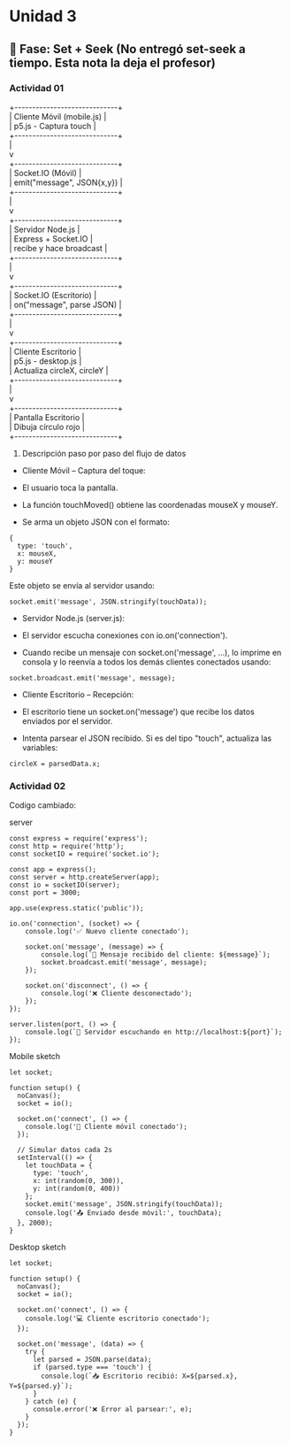 # Unidad 3

## 🔎 Fase: Set + Seek (No entregó set-seek a tiempo. Esta nota la deja el profesor)


### Actividad 01

+-----------------------------+                   
|  Cliente Móvil (mobile.js)  |                   
|   p5.js - Captura touch     |                   
+-----------------------------+                   
               |                                   
               v                                   
+-----------------------------+                   
|    Socket.IO (Móvil)        |                   
|  emit("message", JSON{x,y}) |                   
+-----------------------------+                   
               |                                   
               v                                   
+-----------------------------+                   
|  Servidor Node.js           |                   
| Express + Socket.IO         |                   
| recibe y hace broadcast     |                   
+-----------------------------+                   
               |                                   
               v                                   
+-----------------------------+                   
|    Socket.IO (Escritorio)   |                   
|   on("message", parse JSON) |                   
+-----------------------------+                   
               |                                   
               v                                   
+-----------------------------+                   
| Cliente Escritorio          |                   
| p5.js - desktop.js          |                   
| Actualiza circleX, circleY  |                   
+-----------------------------+                   
               |                                   
               v                                   
+-----------------------------+                   
|  Pantalla Escritorio        |                   
|  Dibuja círculo rojo        |                   
+-----------------------------+                   


1. Descripción paso por paso del flujo de datos

- Cliente Móvil – Captura del toque:

- El usuario toca la pantalla.

- La función touchMoved() obtiene las coordenadas mouseX y mouseY.

- Se arma un objeto JSON con el formato:
```
{
  type: 'touch',
  x: mouseX,
  y: mouseY
}
```

Este objeto se envía al servidor usando:

```
socket.emit('message', JSON.stringify(touchData));
```

- Servidor Node.js (server.js):

- El servidor escucha conexiones con io.on('connection').

- Cuando recibe un mensaje con socket.on('message', ...), lo imprime en consola y lo reenvía a todos los demás clientes conectados usando:

```
socket.broadcast.emit('message', message);
```

- Cliente Escritorio – Recepción:

- El escritorio tiene un socket.on('message') que recibe los datos enviados por el servidor.

- Intenta parsear el JSON recibido. Si es del tipo "touch", actualiza las variables:
```
circleX = parsedData.x;
```

### Actividad 02


Codigo cambiado:

server

```
const express = require('express');
const http = require('http');
const socketIO = require('socket.io');

const app = express();
const server = http.createServer(app);
const io = socketIO(server);
const port = 3000;

app.use(express.static('public'));

io.on('connection', (socket) => {
    console.log('✅ Nuevo cliente conectado');

    socket.on('message', (message) => {
        console.log(`📩 Mensaje recibido del cliente: ${message}`);
        socket.broadcast.emit('message', message);
    });

    socket.on('disconnect', () => {
        console.log('❌ Cliente desconectado');
    });
});

server.listen(port, () => {
    console.log(`🚀 Servidor escuchando en http://localhost:${port}`);
});

```

Mobile sketch

```
let socket;

function setup() {
  noCanvas();
  socket = io();

  socket.on('connect', () => {
    console.log('📱 Cliente móvil conectado');
  });

  // Simular datos cada 2s
  setInterval(() => {
    let touchData = {
      type: 'touch',
      x: int(random(0, 300)),
      y: int(random(0, 400))
    };
    socket.emit('message', JSON.stringify(touchData));
    console.log('📤 Enviado desde móvil:', touchData);
  }, 2000);
}

```

Desktop sketch

```
let socket;

function setup() {
  noCanvas();
  socket = io();

  socket.on('connect', () => {
    console.log('💻 Cliente escritorio conectado');
  });

  socket.on('message', (data) => {
    try {
      let parsed = JSON.parse(data);
      if (parsed.type === 'touch') {
        console.log(`📥 Escritorio recibió: X=${parsed.x}, Y=${parsed.y}`);
      }
    } catch (e) {
      console.error('❌ Error al parsear:', e);
    }
  });
}

```

